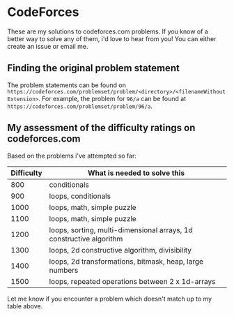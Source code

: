 # CodeForces

These are my solutions to codeforces.com problems. If you know of a better way to solve any of them, i'd love to hear from you! You can either create an issue or email me.

## Finding the original problem statement
The problem statements can be found on `https://codeforces.com/problemset/problem/<directory>/<filenameWithoutExtension>`. For example, the problem for `96/a` can be found at `https://codeforces.com/problemset/problem/96/a`.

## My assessment of the difficulty ratings on codeforces.com
Based on the problems i've attempted so far:

| Difficulty | What is needed to solve this                                        |
| ---------- | ------------------------------------------------------------------- |
| 800        | conditionals                                                        |
| 900        | loops, conditionals                                                 |
| 1000       | loops, math, simple puzzle                                          |
| 1100       | loops, math, simple puzzle                                          |
| 1200       | loops, sorting, multi-dimensional arrays, 1d constructive algorithm |
| 1300       | loops, 2d constructive algorithm, divisibility                      |
| 1400       | loops, 2d transformations, bitmask, heap, large numbers             |
| 1500       | loops, repeated operations between 2 x 1d-arrays                    |

Let me know if you encounter a problem which doesn't match up to my table above.

